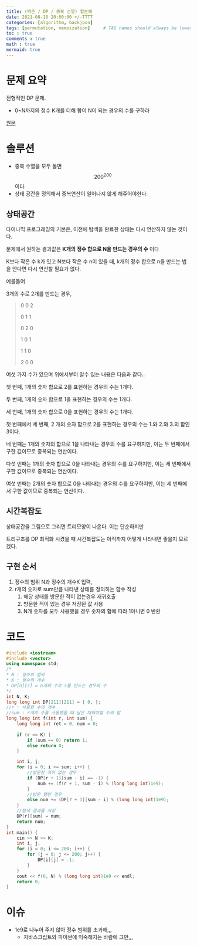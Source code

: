 ```yaml
---
title: (백준 / DP / 중복 순열) 합분해
date: 2021-08-16 20:00:00 +/-TTTT
categories: [algorithm, backjoon]
tags: [permutation, memoization]     # TAG names should always be lowercase
toc : true
comments : true
math : true
mermaid: true
---
```


# 문제 요약
전형적인 DP 문제.
- 0~N까지의 정수 K개를 더해 합이 N이 되는 경우의 수를 구하라


[원문](https://www.acmicpc.net/problem/2225)

# 솔루션
- 중복 수열을 모두 돌면 $$200^{200}$$ 이다.
- 상태 공간을 정의해서 중복연산이 일어나지 않게 해주어야한다.

## 상태공간
다이나믹 프로그래밍의 기본은, 이전에 탐색을 완료한 상태는 다시 연산하지 않는 것이다.

문제에서 원하는 결과값은 **K개의 정수 합으로 N을 만드는 경우의 수** 이다

K보다 작은 수 k가 잇고 N보다 작은 수 n이 있을 때, k개의 정수 합으로 n을 만드는 법을 안다면 다시 연산할 필요가 없다.

예를들어 

3개의 수로 2개를 만드는 경우,

> 0 0 2  
>
> 0 1 1  
>
> 0 2 0   
>
> 1 0 1  
>
> 1 1 0   
>
> 2 0 0     

여섯 가지 수가 있으며 위에서부터 알수 있는 내용은 다음과 같다..

첫 번째, 1개의 숫자 합으로 2를 표현하는 경우의 수는 1개다.

두 번째, 1개의 숫자 합으로 1을 표현하는 경우의 수는 1개다.

세 번째, 1개의 숫자 합으로 0을 표현하는 경우의 수는 1개다.

첫 번째에서 세 번째, 2 개의 숫자 합으로 2를 표현하는 경우의 수는 1.와 2.와 3.의 합인 3이다.



네 번째는 1개의 숫자의 합으로 1을 나타내는 경우의 수를 요구하지만, 이는 두 번째에서 구한 값이므로 중복되는 연산이다.

다섯 번째는 1개의 숫자 합으로 0을 나타내는 경우의 수를 요구하지만, 이는 세 번째에서 구한 값이므로 중복되는 연산이다.

여섯 번째는 2개의 숫자 합으로 0을 나타내는 경우의 수를 요구하지만, 이는 세 번째에서 구한 값이므로 중복되는 연산이다.



## 시간복잡도
상태공간을 그림으로 그리면 트리모양이 나온다. 이는 단순하지만

트리구조를 DP 최적화 시켰을 때 시간복잡도는 아직까지 어떻게 나타내면 좋을지 모르겠다.  

## 구현 순서

1. 정수의 범위 N과 정수의 개수K 입력,
2. r개의 숫자로 sum만큼 나타낸 상태를 정의하는 함수 작성
   1. 해당 상태를 방문한 적이 없는경우 재귀호출
   2. 방문한 적이 있는 경우 저장된 값 사용
   3. N개 숫자를 모두 사용했을 경우 숫자의 합에 따라 1아니면 0 반환  
# 코드
```c++
#include <iostream>
#include <vector>
using namespace std;
/*
* N : 정수의 범위
* K : 정수의 개수
* DP[n][s] = n개의 수로 s를 만드는 경우의 수
*/
int N, K;
long long int DP[211][211] = { 0, };
//r : 사용한 수의 개수
//sum : r개의 수를 사용했을 때 남은 채워야할 수의 합
long long int f(int r, int sum) {
	long long int ret = 0, num = 0;
	
	if (r == K) {
		if (sum == 0) return 1;
		else return 0;
	}

	int i, j;
	for (i = 0; i <= sum; i++) {
		//방문한 적이 없는 경우
		if (DP[r + 1][sum - i] == -1) {
			num += (f(r + 1, sum - i) % (long long int)1e9);
		}
		//방문 했던 경우
		else num += (DP[r + 1][sum - i] % (long long int)1e9);
	}
	//탐색 결과를 저장
	DP[r][sum] = num;
	return num;
}
int main() {
	cin >> N >> K;
	int i, j;
	for (i = 0; i <= 200; i++) {
		for (j = 0; j <= 200; j++) {
			DP[i][j] = -1;
		}
	}
	cout << f(0, N) % (long long int)1e9 << endl;
	return 0;
}
```



# 이슈 

- 1e9로 나누어 주지 않아 정수 범위를 초과해,,,
  - 자바스크립트와 파이썬에 익숙해지는 바람에 그만,,,